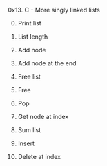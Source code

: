 
0x13. C - More singly linked lists

0. Print list

1. List length

2. Add node

3. Add node at the end

4. Free list

5. Free

6. Pop

7. Get node at index

8. Sum list

9. Insert

10. Delete at index



